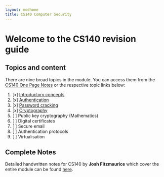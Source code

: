 ```yaml
---
layout: modhome
title: CS140 Computer Security
---
```


# Welcome to the CS140 revision guide

## Topics and content

There are nine broad topics in the module. You can access them from the [CS140 One Page Notes](opnotes) or the respective topic links below:

1. [x] [Introductory concepts](part1)
2. [x] [Authentication](part2)
3. [x] [Password cracking](part3)
4. [x] [Cryptography](part4)
5. [ ] Public key cryptography (Mathematics)
6. [ ] Digital certificates
7. [ ] Secure email
8. [ ] Authentication protocols
9. [ ] Virtualisation

## Complete Notes

Detailed handwritten notes for CS140 by **Josh Fitzmaurice** which cover the entire module can be found [here](./cs140-full.pdf).
